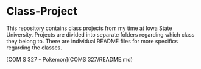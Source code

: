 # Class-Project

This repository contains class projects from my time at Iowa State University. Projects are divided into separate folders regarding which class they belong to. There are individual README files for more specifics regarding the classes.

[COM S 327 - Pokemon](COMS 327/README.md)
